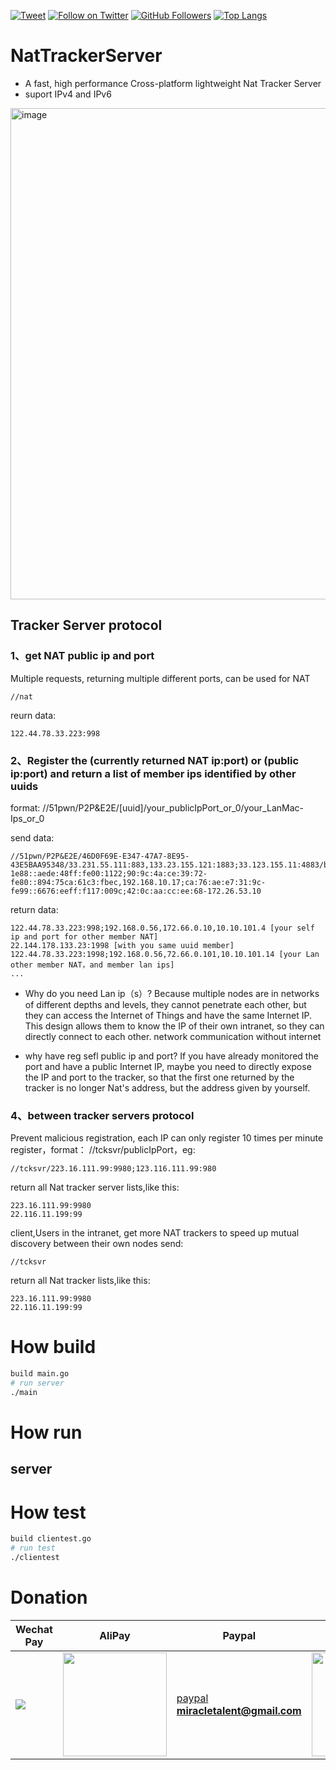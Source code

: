 [![Tweet](https://img.shields.io/twitter/url/http/Hktalent3135773.svg?style=social)](https://twitter.com/intent/follow?screen_name=Hktalent3135773) [![Follow on Twitter](https://img.shields.io/twitter/follow/Hktalent3135773.svg?style=social&label=Follow)](https://twitter.com/intent/follow?screen_name=Hktalent3135773) [![GitHub Followers](https://img.shields.io/github/followers/hktalent.svg?style=social&label=Follow)](https://github.com/hktalent/)
[![Top Langs](https://profile-counter.glitch.me/hktalent/count.svg)](https://51pwn.com)

# NatTrackerServer
- A fast, high performance Cross-platform lightweight Nat Tracker Server
- suport IPv4 and IPv6
<img width="786" alt="image" src="https://user-images.githubusercontent.com/18223385/163664762-b418b6da-735f-43e4-a948-f2034491628b.png">

## Tracker Server protocol
### 1、get NAT public ip and port
Multiple requests, returning multiple different ports, can be used for NAT
```
//nat
```
reurn data:
```
122.44.78.33.223:998
```

### 2、Register the (currently returned NAT ip:port) or (public ip:port) and return a list of member ips identified by other uuids
format:
//51pwn/P2P&E2E/[uuid]/your_publicIpPort_or_0/your_LanMac-Ips_or_0

send data:
```
//51pwn/P2P&E2E/46D0F69E-E347-47A7-8E95-43E5BAA95348/33.231.55.111:883,133.23.155.121:1883;33.123.155.11:4883/b6:11:48:10:91:82-1e88::aede:48ff:fe00:1122;90:9c:4a:ce:39:72-fe80::894:75ca:61c3:fbec,192.168.10.17;ca:76:ae:e7:31:9c-fe99::6676:eeff:f117:009c;42:0c:aa:cc:ee:68-172.26.53.10
```
return data:
```
122.44.78.33.223:998;192.168.0.56,172.66.0.10,10.10.101.4 [your self ip and port for other member NAT]
22.144.178.133.23:1998 [with you same uuid member]
122.44.78.33.223:1998;192.168.0.56,72.66.0.101,10.10.101.14 [your Lan other member NAT，and member lan ips]
...
```
- Why do you need Lan ip（s）?
Because multiple nodes are in networks of different depths and levels, they cannot penetrate each other, 
but they can access the Internet of Things and have the same Internet IP. 
This design allows them to know the IP of their own intranet, 
so they can directly connect to each other. network communication without internet

- why have reg sefl public ip and port?
If you have already monitored the port and have a public Internet IP,
maybe you need to directly expose the IP and port to the tracker,
so that the first one returned by the tracker is no longer Nat's address, but the address given by yourself.

### 4、between tracker servers protocol
Prevent malicious registration, each IP can only register 10 times per minute
register，format：
//tcksvr/publicIpPort，eg:
```
//tcksvr/223.16.111.99:9980;123.116.111.99:980
```
return all Nat tracker server lists,like this:
```
223.16.111.99:9980
22.116.11.199:99
```
client,Users in the intranet, get more NAT trackers to speed up mutual discovery between their own nodes
send:
```
//tcksvr
```
return all Nat tracker lists,like this:
```
223.16.111.99:9980
22.116.11.199:99
```

# How build
```bash
build main.go
# run server
./main
```
# How run
## server


# How test

```bash
build clientest.go
# run test
./clientest
```

# Donation
| Wechat Pay | AliPay | Paypal | BTC Pay |BCH Pay |
| --- | --- | --- | --- | --- |
|<img src=https://github.com/hktalent/myhktools/blob/master/md/wc.png>|<img width=166 src=https://github.com/hktalent/myhktools/blob/master/md/zfb.png>|[paypal](https://www.paypal.me/pwned2019) **miracletalent@gmail.com**|<img width=166 src=https://github.com/hktalent/myhktools/blob/master/md/BTC.png>|<img width=166 src=https://github.com/hktalent/myhktools/blob/master/md/BCH.jpg>|

